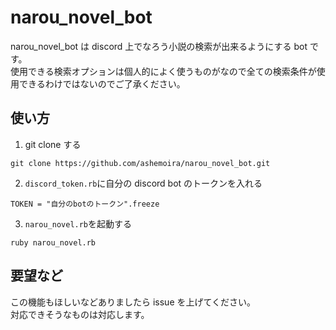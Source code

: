 # narou_novel_bot

narou_novel_bot は discord 上でなろう小説の検索が出来るようにする bot です。  
使用できる検索オプションは個人的によく使うものがなので全ての検索条件が使用できるわけではないのでご了承ください。

## 使い方

1.  git clone する

```
git clone https://github.com/ashemoira/narou_novel_bot.git
```

2.  `discord_token.rb`に自分の discord bot のトークンを入れる

```
TOKEN = "自分のbotのトークン".freeze
```

3.  `narou_novel.rb`を起動する

```
ruby narou_novel.rb
```

## 要望など

この機能もほしいなどありましたら issue を上げてください。  
対応できそうなものは対応します。
